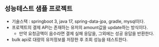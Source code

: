 ## 성능테스트 샘플 프로젝트

- 기술스택 : springboot 3, java 17, spring-data-jpa, gradle, mysql이다.
- 프로젝트의 결제 API는 존재하는 유저의 amount값을 update하는 방식이다.
    - 만약 요청금액이 음수라면 결제 실패 응답을, 그외에는 성공 응답을 반환한다.
- bulk api로 대량의 유저정보를 저장한 후 조회 성능을 테스트한다.